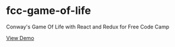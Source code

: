 # fcc-game-of-life
Conway's Game Of Life with React and Redux for Free Code Camp

[View Demo](http://knowellG.github.io/fcc-game-of-life)	
